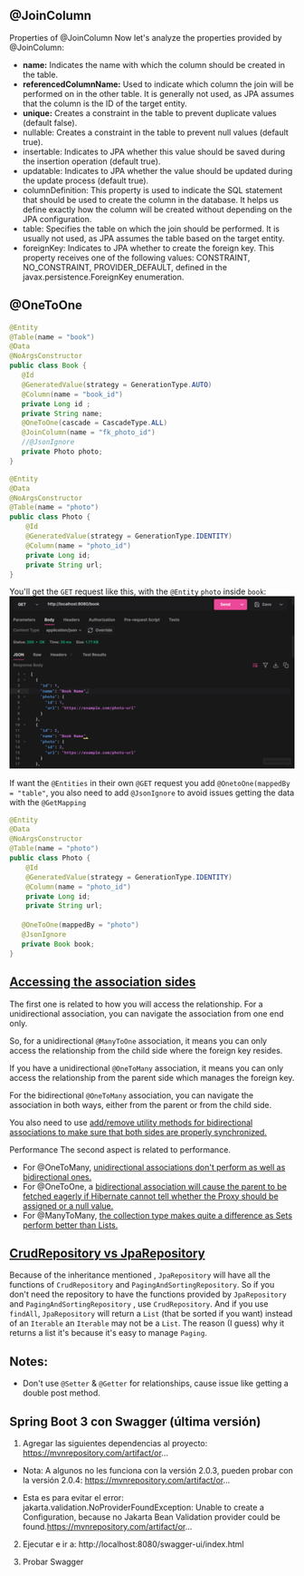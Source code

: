 ## @JoinColumn
Properties of @JoinColumn
Now let's analyze the properties provided by @JoinColumn:

- **name:** Indicates the name with which the column should be created in the table.
- **referencedColumnName:** Used to indicate which column the join will be performed on in the other table. It is generally not used, as JPA assumes that the column is the ID of the target entity.
- **unique:** Creates a constraint in the table to prevent duplicate values (default false).
- nullable: Creates a constraint in the table to prevent null values (default true).
- insertable: Indicates to JPA whether this value should be saved during the insertion operation (default true).
- updatable: Indicates to JPA whether the value should be updated during the update process (default true).
- columnDefinition: This property is used to indicate the SQL statement that should be used to create the column in the database. It helps us define exactly how the column will be created without depending on the JPA configuration.
- table: Specifies the table on which the join should be performed. It is usually not used, as JPA assumes the table based on the target entity.
- foreignKey: Indicates to JPA whether to create the foreign key. This property receives one of the following values: CONSTRAINT, NO_CONSTRAINT, PROVIDER_DEFAULT, defined in the javax.persistence.ForeignKey enumeration.

## @OneToOne

```java
@Entity
@Table(name = "book")
@Data
@NoArgsConstructor
public class Book {
   @Id
   @GeneratedValue(strategy = GenerationType.AUTO)
   @Column(name = "book_id")
   private Long id ;
   private String name;
   @OneToOne(cascade = CascadeType.ALL)
   @JoinColumn(name = "fk_photo_id")
   //@JsonIgnore
   private Photo photo;
}
```
```java
@Entity
@Data
@NoArgsConstructor
@Table(name = "photo")
public class Photo {
    @Id
    @GeneratedValue(strategy = GenerationType.IDENTITY)
    @Column(name = "photo_id")
    private Long id;
    private String url;
}
```
You'll get the `GET` request like this, with the `@Entity` `photo` inside `book`:
![img](screenshots/1-OneToOne.png)


If want the `@Entities` in their own `@GET` request you add `@OnetoOne(mappedBy = "table"`, you also need to add `@JsonIgnore` to avoid issues getting the data with the `@GetMapping`
```java
@Entity
@Data
@NoArgsConstructor
@Table(name = "photo")
public class Photo {
    @Id
    @GeneratedValue(strategy = GenerationType.IDENTITY)
    @Column(name = "photo_id")
    private Long id;
    private String url;
    
   @OneToOne(mappedBy = "photo")
   @JsonIgnore
   private Book book;
}
```


## [Accessing the association sides](https://stackoverflow.com/a/48681422/15445661)
The first one is related to how you will access the relationship. For a unidirectional association, you can navigate the association from one end only.

So, for a unidirectional `@ManyToOne` association, it means you can only access the relationship from the child side where the foreign key resides.

If you have a unidirectional `@OneToMany` association, it means you can only access the relationship from the parent side which manages the foreign key.

For the bidirectional `@OneToMany` association, you can navigate the association in both ways, either from the parent or from the child side.

You also need to use [add/remove utility methods for bidirectional associations to make sure that both sides are properly synchronized.](https://vladmihalcea.com/a-beginners-guide-to-jpa-and-hibernate-cascade-types/)

Performance
The second aspect is related to performance.

- For @OneToMany, [unidirectional associations don't perform as well as bidirectional ones.](https://vladmihalcea.com/the-best-way-to-map-a-onetomany-association-with-jpa-and-hibernate/)
- For @OneToOne, a [bidirectional association will cause the parent to be fetched eagerly if Hibernate cannot tell whether the Proxy should be assigned or a null value.](https://vladmihalcea.com/2016/07/26/the-best-way-to-map-a-onetoone-relationship-with-jpa-and-hibernate/)
- For @ManyToMany, [the collection type makes quite a difference as Sets perform better than Lists.](https://vladmihalcea.com/the-best-way-to-use-the-manytomany-annotation-with-jpa-and-hibernate/)

## [CrudRepository vs JpaRepository](https://stackoverflow.com/a/14025100/15445661)

Because of the inheritance mentioned , `JpaRepository` will have all the functions of `CrudRepository` and `PagingAndSortingRepository`.
So if you don't need the repository to have the functions provided by `JpaRepository` and `PagingAndSortingRepository` , use `CrudRepository`.
And if you use `findAll`, `JpaRepository` will return a `List` (that be sorted if you want) instead of an `Iterable` an `Iterable` may not be a `List`.
The reason (I guess) why it returns a list it's because it's easy to manage `Paging`.

## Notes:
- Don't use `@Setter` & `@Getter` for relationships, cause issue like getting a double post method.

## Spring Boot 3 con Swagger (última versión)

1. Agregar las siguientes dependencias al proyecto: https://mvnrepository.com/artifact/or...

- Nota: A algunos no les funciona con la versión 2.0.3, pueden probar con la versión 2.0.4: https://mvnrepository.com/artifact/or...

- Esta es para evitar el error:
jakarta.validation.NoProviderFoundException: Unable to create a Configuration, because no Jakarta Bean Validation provider could be found.https://mvnrepository.com/artifact/or...

2. Ejecutar e ir a:
   http://localhost:8080/swagger-ui/index.html

3. Probar Swagger